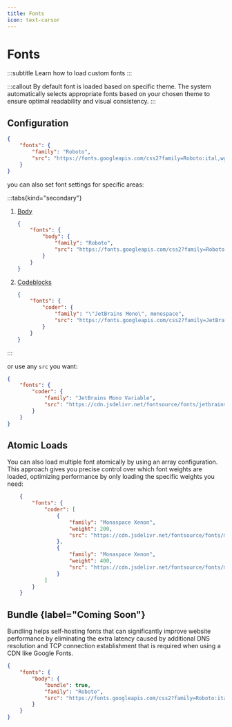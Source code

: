 ```yaml
---
title: Fonts
icon: text-cursor
---
```


# Fonts
:::subtitle
Learn how to load custom fonts
:::

:::callout
By default font is loaded based on specific theme. The system automatically selects appropriate fonts based on your chosen theme to ensure optimal readability and visual consistency.
:::

## Configuration

```json 
{
    "fonts": {
        "family": "Roboto",
        "src": "https://fonts.googleapis.com/css2?family=Roboto:ital,wght@0,100..900;1,100..900&display=swap"
    }
}
```

you can also set font settings for specific areas:

:::tabs{kind="secondary"}
1. [Body](type=body)
    ```json
    {
        "fonts": {
            "body": {
                "family": "Roboto",
                "src": "https://fonts.googleapis.com/css2?family=Roboto:ital,wght@0,100..900;1,100..900&display=swap"
            }
        }
    }
    ```

2. [Codeblocks](type=coder)
    ```json
    {
        "fonts": {
            "coder": {
                "family": "\"JetBrains Mono\", monospace",
                "src": "https://fonts.googleapis.com/css2?family=JetBrains+Mono:ital,wght@0,100..800;1,100..800&display=swap"
            }
        }
    }
    ```
:::

or use any `src` you want:
```json
{
    "fonts": {
        "coder": {
            "family": "JetBrains Mono Variable",
            "src": "https://cdn.jsdelivr.net/fontsource/fonts/jetbrains-mono:vf@latest/latin-wght-normal.woff2"
        }
    }
}
```


## Atomic Loads

You can also load multiple font atomically by using an array configuration. This approach gives you precise control over which font weights are loaded, optimizing performance by only loading the specific weights you need:

```json [descHead="Info" desc="This configuration will automatically generate <code>@font-face</code> declarations for each font weight specified in the array."]
    {
        "fonts": {
            "coder": [
                {
                    "family": "Monaspace Xenon",
                    "weight": 200,
                    "src": "https://cdn.jsdelivr.net/fontsource/fonts/monaspace-xenon@latest/latin-200-normal.woff2"
                },
                {
                    "family": "Monaspace Xenon",
                    "weight": 400,
                    "src": "https://cdn.jsdelivr.net/fontsource/fonts/monaspace-xenon@latest/latin-400-normal.woff2"
                }
            ]
        }
    }
```

## Bundle {label="Coming Soon"}

Bundling helps self-hosting fonts that can significantly improve website performance by eliminating the extra latency caused by additional DNS resolution and TCP connection establishment that is required when using a CDN like Google Fonts.

```json [descHead="Info" desc="This will downloads fonts during build and self-host at the end."]
{
    "fonts": {
        "body": {
            "bundle": true,
            "family": "Roboto",
            "src": "https://fonts.googleapis.com/css2?family=Roboto:ital,wght@0,100..900;1,100..900&display=swap"
        }
    }
}
```